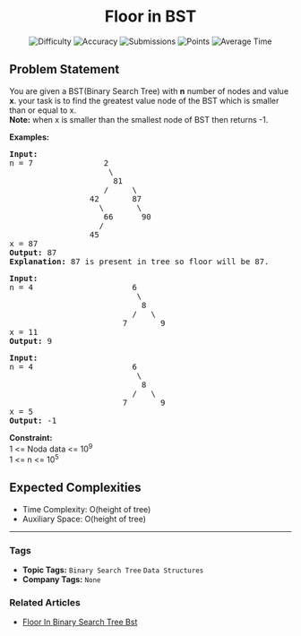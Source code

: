<h1 align="center">Floor in BST</h1>

<p align="center">
  <img alt="Difficulty" title="Difficulty" src="https://custom-icon-badges.demolab.com/badge/Difficulty: Medium-1F222E?style=for-the-badge&logoColor=white&logo=fire"/>
  <img alt="Accuracy" title="Accuracy" src="https://custom-icon-badges.demolab.com/badge/Accuracy: 51.06%25-1F222E?style=for-the-badge&logoColor=white&logo=target"/>
  <img alt="Submissions" title="Submissions" src="https://custom-icon-badges.demolab.com/badge/Submissions: 113K+-1F222E?style=for-the-badge&logoColor=white&logo=repo"/>
  <img alt="Points" title="Points" src="https://custom-icon-badges.demolab.com/badge/Points: 4-1F222E?style=for-the-badge&logoColor=white&logo=award"/>
  <img alt="Average Time" title="Average Time" src="https://custom-icon-badges.demolab.com/badge/Average%20Time: 20m-1F222E?style=for-the-badge&logoColor=white&logo=clock"/>
</p>

## Problem Statement

You are given a BST(Binary Search Tree) with <b>n</b> number of nodes and value <b>x</b>. your task is to find the greatest value node of the BST which is smaller than or equal to x.<br><b>Note:</b> when x is smaller than the smallest node of BST then returns -1.

<b>Examples:</b>

<pre><b>Input:</b>
n = 7               2
                     \
                      81
                    /     \
                 42       87
                   \       \
                    66      90
                   /
                 45
x = 87
<b>Output: </b>87
<b>Explanation: </b>87 is present in tree so floor will be 87.
</pre>

<pre><b>Input:</b>
n = 4                     6
                           \
                            8
                          /   \
                        7       9
x = 11
<b>Output: </b>9
</pre>

<pre><b>Input:</b>
n = 4                     6
                           \
                            8
                          /   \
                        7       9
x = 5
<b>Output: </b>-1<br></pre>

<b>Constraint:</b><br>1 <= Noda data <= 10<sup>9</sup><br>1 <= n <= 10<sup>5</sup>

## Expected Complexities
- Time Complexity: O(height of tree)
- Auxiliary Space: O(height of tree)

<hr>

### Tags
- **Topic Tags:** `Binary Search Tree` `Data Structures`
- **Company Tags:** `None`

### Related Articles
- [Floor In Binary Search Tree Bst](https://www.geeksforgeeks.org/floor-in-binary-search-tree-bst/)
